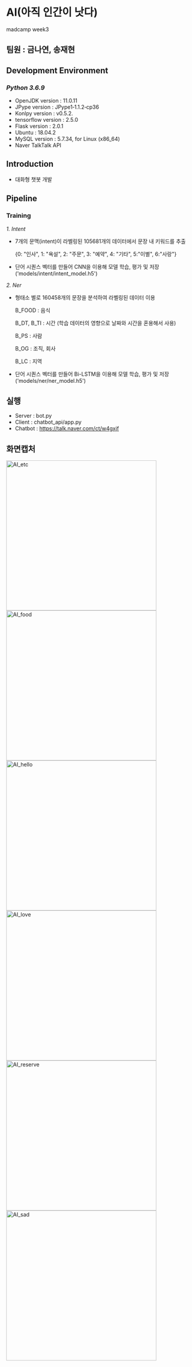 # AI(아직 인간이 낫다)
madcamp week3

## 팀원 : 금나연, 송재현

## Development Environment

### *Python 3.6.9*

  * OpenJDK version : 11.0.11
  * JPype version : JPype1‑1.1.2‑cp36
  * Konlpy version : v0.5.2.
  * tensorflow version : 2.5.0
  * Flask version : 2.0.1
  * Ubuntu : 18.04.2
  * MySQL version : 5.7.34, for Linux (x86_64)
  * Naver TalkTalk API

## Introduction
- 대화형 챗봇 개발

## Pipeline
### Training
*1. Intent*
- 7개의 문맥(intent)이 라벨링된 105681개의 데이터에서 문장 내 키워드를 추출

    {0: "인사", 1: "욕설", 2: "주문", 3: "예약", 4: "기타", 5:"이별", 6:"사랑"}
- 단어 시퀀스 벡터를 만들어 CNN을 이용해 모델 학습, 평가 및 저장 ('models/intent/intent_model.h5')

*2. Ner*
- 형태소 별로 160458개의 문장을 분석하여 라벨링된 데이터 이용


    B_FOOD : 음식
    
    B_DT, B_TI : 시간 (학습 데이터의 영향으로 날짜와 시간을 혼용해서 사용)
    
    B_PS : 사람
    
    B_OG : 조직, 회사
    
    B_LC : 지역
    
- 단어 시퀀스 벡터를 만들어 Bi-LSTM을 이용해 모델 학습, 평가 및 저장 ('models/ner/ner_model.h5')

## 실행 
- Server : bot.py
- Client : chatbot_api/app.py
- Chatbot : https://talk.naver.com/ct/w4gxjf

## 화면캡처
<img width="400" alt="AI_etc" src="https://user-images.githubusercontent.com/82078588/126426779-fcce688f-1104-4ab6-a737-4a1a31847b84.png">
<img width="400" alt="AI_food" src="https://user-images.githubusercontent.com/82078588/126426788-7fbb0c71-1577-4709-8c23-927e803fe5da.png">
<img width="400" alt="AI_hello" src="https://user-images.githubusercontent.com/82078588/126426791-3d05ed31-5669-4145-91f0-05832b730276.png">
<img width="400" alt="AI_love" src="https://user-images.githubusercontent.com/82078588/126426794-4ef22d79-b746-4c77-8a85-0dd09781f5fe.png">
<img width="400" alt="AI_reserve" src="https://user-images.githubusercontent.com/82078588/126426797-54b54302-ba79-4c3b-a658-70a015a75765.png">
<img width="400" alt="AI_sad" src="https://user-images.githubusercontent.com/82078588/126426799-da564a5c-c5f8-48a2-abce-4684cbced8f8.png">
